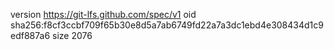 version https://git-lfs.github.com/spec/v1
oid sha256:f8cf3ccbf709f65b30e8d5a7ab6749fd22a7a3dc1ebd4e308434d1c9edf887a6
size 2076

